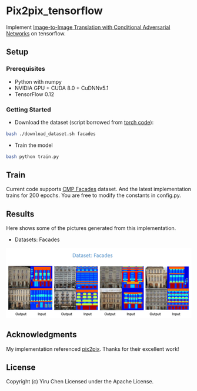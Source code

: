 #  Pix2pix_tensorflow
Implement [Image-to-Image Translation with Conditional Adversarial Networks](https://arxiv.org/abs/1611.07004?context=cs) on tensorflow.

## Setup

### Prerequisites
- Python with numpy
- NVIDIA GPU + CUDA 8.0 + CuDNNv5.1
- TensorFlow 0.12

### Getting Started
- Download the dataset (script borrowed from [torch code](https://github.com/phillipi/pix2pix/blob/master/datasets/download_dataset.sh)):
```bash
bash ./download_dataset.sh facades
```
- Train the model
```bash
bash python train.py
```
## Train
Current code supports [CMP Facades](http://cmp.felk.cvut.cz/~tylecr1/facade/) dataset. And the latest implementation trains for 200 epochs.
You are free to modify the constants in config.py.

## Results
Here shows some of the pictures generated from this implementation.

- Datasets: Facades
<div align=center>

<img src="./result.png" width="800px"/>

</div>

## Acknowledgments

My implementation referenced [pix2pix](https://github.com/phillipi/pix2pix). Thanks for their excellent work!


## License

Copyright (c) Yiru Chen
Licensed under the Apache License.

